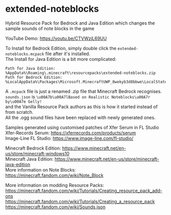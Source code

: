 # extended-noteblocks
Hybrid Resource Pack for Bedrock and Java Edition which changes the sample sounds of note blocks in the game

YouTube Demo: https://youtu.be/CTVWzjL69UU

To Install for Bedrock Edition, simply double click the `extended-noteblocks.mcpack` file after it's installed. \
The Install for Java Edition is a bit more complicated:
```
Path for Java Edition: %AppData%\Roaming\.minecraft\resourcepacks\extended-noteblocks.zip
Path for Bedrock Edition: %LocalAppData%\Packages\Microsoft.MinecraftUWP_8wekyb3d8bbwe\LocalState\games\com.mojang\resource_packs
```
A `.mcpack` file is just a renamed .zip file that Minecraft Bedrock recognises. \
`sounds.json` is `\u00A7b\u00A7lBased on Realistic Noteblocks\u00A7r by\u00A7e Gelly!` \
and the Vanilla Resource Pack authors as this is how it started instead of from scratch. \
All the .ogg sound files have been replaced with newly generated ones.

Samples generated using customised patches of Xfer Serum in FL Studio \
Xfer-Records Serum: https://xferrecords.com/products/serum \
Image-Line FL Studio: https://www.image-line.com/fl-studio/

Minecraft Bedrock Edition: https://www.minecraft.net/en-us/store/minecraft-windows10 \
Minecraft Java Edition: https://www.minecraft.net/en-us/store/minecraft-java-edition \
More information on Note Blocks: https://minecraft.fandom.com/wiki/Note_Block

More information on modding Resource Packs: \
https://minecraft.fandom.com/wiki/Tutorials/Creating_resource_pack_add-ons \
https://minecraft.fandom.com/wiki/Tutorials/Creating_a_resource_pack \
https://minecraft.fandom.com/wiki/Sounds.json
